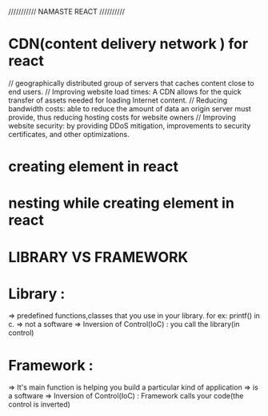 /////////// NAMASTE REACT //////////

 # CDN(content delivery network ) for react 
// geographically distributed group of servers that caches content close to end users. 
// Improving website load times: A CDN allows for the quick transfer of assets needed for loading Internet content.
// Reducing bandwidth costs: able to reduce the amount of data an origin server must provide, thus reducing hosting costs for website owners
// Improving website security:  by providing DDoS mitigation, improvements to security certificates, and other optimizations.



# creating element in react 
<!-- 
<script>
    const heading = React.createElement("h1",{},"hello world");
    const root  = ReactDOM.createRoot(document.getElementById("root"));
    root.render(heading);
</script>
 -->

# nesting while creating element in react 
 <!--
  const parent = React.createElement("div",{id:"parent"},
    React.createElement("div",{id:"child"},
    [React.createElement("h1",{},"hello world from h2"),React.createElement("h3",{},"hello world from h3")]));
   const root = ReactDOM.createRoot(document.getElementById('root'));
    root.render(parent);
     -->


# LIBRARY VS FRAMEWORK 
# Library :  
=> predefined functions,classes that you use in your library. for ex: printf() in c.
=> not a software
=> Inversion of Control(IoC) : you call the library(in control)

# Framework : 
=> It's main function is helping you build a particular kind of application
=> is a software
=> Inversion of Control(IoC) : Framework calls your code(the control is inverted)
